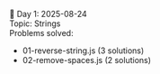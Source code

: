 📅 Day 1: 2025-08-24    
Topic: Strings  
Problems solved:    
- 01-reverse-string.js (3 solutions)
- 02-remove-spaces.js (2 solutions)